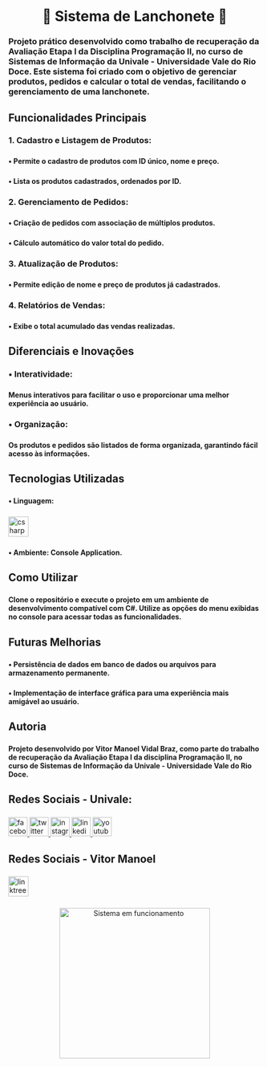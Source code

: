 <h1 align="center">🍔 Sistema de Lanchonete 🍟</h1>

###

<h3 align="left">Projeto prático desenvolvido como trabalho de recuperação da Avaliação Etapa I da Disciplina Programação II, no curso de Sistemas de Informação da Univale - Universidade Vale do Rio Doce. Este sistema foi criado com o objetivo de gerenciar produtos, pedidos e calcular o total de vendas, facilitando o gerenciamento de uma lanchonete.</h3>

###

<h2 align="left">Funcionalidades Principais</h2>

###

<h3 align="left">1. Cadastro e Listagem de Produtos:</h3>

###

<h4 align="left">• Permite o cadastro de produtos com ID único, nome e preço.</h4>

###

<h4 align="left">• Lista os produtos cadastrados, ordenados por ID.</h4>

###

<h3 align="left">2. Gerenciamento de Pedidos:</h3>

###

<h4 align="left">• Criação de pedidos com associação de múltiplos produtos.</h4>

###

<h4 align="left">• Cálculo automático do valor total do pedido.</h4>

###

<h3 align="left">3. Atualização de Produtos:</h3>

###

<h4 align="left">• Permite edição de nome e preço de produtos já cadastrados.</h4>

###

<h3 align="left">4. Relatórios de Vendas:</h3>

###

<h4 align="left">• Exibe o total acumulado das vendas realizadas.</h4>

###

<h2 align="left">Diferenciais e Inovações</h2>

###

<h3 align="left">• Interatividade:</h3>

###

<h4 align="left">Menus interativos para facilitar o uso e proporcionar uma melhor experiência ao usuário.</h4>

###

<h3 align="left">• Organização:</h3>

###

<h4 align="left">Os produtos e pedidos são listados de forma organizada, garantindo fácil acesso às informações.</h4>

###

<h2 align="left">Tecnologias Utilizadas</h2>

###

<h4 align="left">• Linguagem:</h4>

###

<div align="left">
  <img src="https://cdn.jsdelivr.net/gh/devicons/devicon/icons/csharp/csharp-original.svg" height="40" alt="csharp logo"  />
</div>

###

<h4 align="left">• Ambiente: Console Application.</h4>

###

<h2 align="left">Como Utilizar</h2>

###

<h4 align="left">Clone o repositório e execute o projeto em um ambiente de desenvolvimento compatível com C#. Utilize as opções do menu exibidas no console para acessar todas as funcionalidades.</h4>

###

<h2 align="left">Futuras Melhorias</h2>

###

<h4 align="left">• Persistência de dados em banco de dados ou arquivos para armazenamento permanente.</h4>

###

<h4 align="left">• Implementação de interface gráfica para uma experiência mais amigável ao usuário.</h4>

###

<h2 align="left">Autoria</h2>

###

<h4 align="left">Projeto desenvolvido por Vitor Manoel Vidal Braz, como parte do trabalho de recuperação da Avaliação Etapa I da disciplina Programação II, no curso de Sistemas de Informação da Univale - Universidade Vale do Rio Doce.</h4>

###

<h2 align="left">Redes Sociais - Univale:</h2>

###

<div align="left">
  <a href="https://www.facebook.com/Univale?mibextid=ZbWKwL" target="_blank">
    <img src="https://img.shields.io/static/v1?message=Facebook&logo=facebook&label=&color=1877F2&logoColor=white&labelColor=&style=for-the-badge" height="38" alt="facebook logo"  />
  </a>
  <a href="https://x.com/UnivaleGV?t=GG3yvwT-03gOueuSgPHMkg&s=09" target="_blank">
    <img src="https://img.shields.io/static/v1?message=Twitter&logo=twitter&label=&color=1DA1F2&logoColor=white&labelColor=&style=for-the-badge" height="38" alt="twitter logo"  />
  </a>
  <a href="https://www.instagram.com/univalegv?igsh=MWk2M2JnNHYwZnp4dw==" target="_blank">
    <img src="https://img.shields.io/static/v1?message=Instagram&logo=instagram&label=&color=E4405F&logoColor=white&labelColor=&style=for-the-badge" height="38" alt="instagram logo"  />
  </a>
  <a href="https://br.linkedin.com/school/univalegv/" target="_blank">
    <img src="https://img.shields.io/static/v1?message=LinkedIn&logo=linkedin&label=&color=0077B5&logoColor=white&labelColor=&style=for-the-badge" height="38" alt="linkedin logo"  />
  </a>
  <a href="https://youtube.com/@univale?si=M-sfT4D0J5PYWvGT" target="_blank">
    <img src="https://img.shields.io/static/v1?message=Youtube&logo=youtube&label=&color=FF0000&logoColor=white&labelColor=&style=for-the-badge" height="38" alt="youtube logo"  />
  </a>
</div>

###

<h2 align="left">Redes Sociais - Vitor Manoel</h2>

###

<div align="left">
  <a href="https://linktr.ee/vitormanoelvb?fbclid=PAY2xjawG3CWxleHRuA2FlbQIxMQABpvQyNVHzy9_0zPlyXMkr3uXSyY_d9xF5WrGRdRlTC5tsVKHO_lki5K6Uiw_aem_LAlMOl4j9oHdurtMJMglcA" target="_blank">
    <img src="https://img.shields.io/static/v1?message=Linktree&logo=linktree&label=&color=1de9b6&logoColor=white&labelColor=&style=for-the-badge" height="40" alt="linktree logo"  />
  </a>
</div>

###

<div align="center">
  <img height="300" src="https://www.jrrio.com.br/render/ani-mac.gif" alt="Sistema em funcionamento" />
</div>

###


